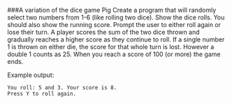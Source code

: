 <!--djw:done-->
<!--ajh: they haven't covered loops yet, so this won't work yet -->
###A variation of the dice game Pig
Create a program that will randomly select two numbers from 1-6 (like rolling two dice). Show the dice rolls. You should also show the running score.
Prompt the user to either roll again or lose their turn. A player scores the sum of the two dice thrown and gradually reaches a higher score as they continue to roll. If a single number 1 is thrown on either die, the score for that whole turn is lost. However a double 1 counts as 25.
When you reach a score of 100 (or more) the game ends.

Example output:
```
You roll: 5 and 3. Your score is 8. 
Press Y to roll again.
```


